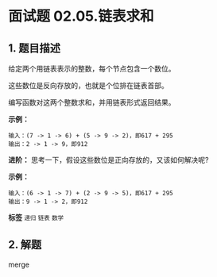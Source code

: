 # 面试题 02.05.链表求和

## 1. 题目描述

给定两个用链表表示的整数，每个节点包含一个数位。

这些数位是反向存放的，也就是个位排在链表首部。

编写函数对这两个整数求和，并用链表形式返回结果。

 
**示例：** 

```
输入：(7 -> 1 -> 6) + (5 -> 9 -> 2)，即617 + 295
输出：2 -> 1 -> 9，即912

```
**进阶：** 思考一下，假设这些数位是正向存放的，又该如何解决呢?

**示例：** 

```
输入：(6 -> 1 -> 7) + (2 -> 9 -> 5)，即617 + 295
输出：9 -> 1 -> 2，即912

```
 
**标签**
`递归` `链表` `数学` 


## 2. 解题
merge

